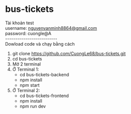 ﻿# bus-tickets
Tài khoản test </br>
username: nguyenvanminh8864@gmail.com </br>
password: cuongle@A </br>
-------------------------- </br>
Dowload code và chạy bằng cách </br>
1. git clone https://github.com/CuongLe68/bus-tickets.git </br>
2. cd bus-tickets </br>
3. Mở 2 terminal </br>
4. Ở Terminal 1: </br>
     + cd bus-tickets-backend </br>
     + npm install </br>
     + npm start </br>
5. Ở Terminal 2: </br>
     + cd bus-tickets-frontend </br>
     + npm install </br>
     + npm run dev </br>
